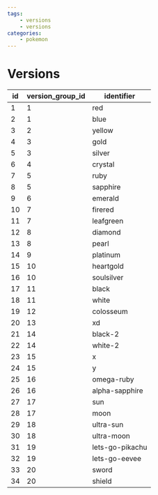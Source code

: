 ```yaml
---
tags:
    - versions
    - versions
categories:
    - pokemon
---
```


# Versions

| id | version_group_id |   identifier    |
|----|------------------|-----------------|
| 1  | 1                | red             |
| 2  | 1                | blue            |
| 3  | 2                | yellow          |
| 4  | 3                | gold            |
| 5  | 3                | silver          |
| 6  | 4                | crystal         |
| 7  | 5                | ruby            |
| 8  | 5                | sapphire        |
| 9  | 6                | emerald         |
| 10 | 7                | firered         |
| 11 | 7                | leafgreen       |
| 12 | 8                | diamond         |
| 13 | 8                | pearl           |
| 14 | 9                | platinum        |
| 15 | 10               | heartgold       |
| 16 | 10               | soulsilver      |
| 17 | 11               | black           |
| 18 | 11               | white           |
| 19 | 12               | colosseum       |
| 20 | 13               | xd              |
| 21 | 14               | black-2         |
| 22 | 14               | white-2         |
| 23 | 15               | x               |
| 24 | 15               | y               |
| 25 | 16               | omega-ruby      |
| 26 | 16               | alpha-sapphire  |
| 27 | 17               | sun             |
| 28 | 17               | moon            |
| 29 | 18               | ultra-sun       |
| 30 | 18               | ultra-moon      |
| 31 | 19               | lets-go-pikachu |
| 32 | 19               | lets-go-eevee   |
| 33 | 20               | sword           |
| 34 | 20               | shield          |
